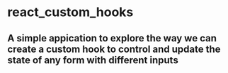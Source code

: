 # react_custom_hooks

## A simple appication to explore the way we can create a custom hook to control and update the state of any form with different inputs
